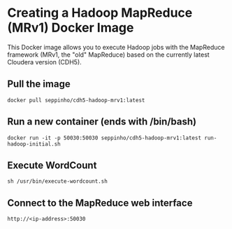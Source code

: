 # Creating a Hadoop MapReduce (MRv1) Docker Image

This Docker image allows you to execute Hadoop jobs with the MapReduce framework (MRv1, the "old" MapReduce) based on the currently latest Cloudera version (CDH5).


## Pull the image

	docker pull seppinho/cdh5-hadoop-mrv1:latest
	


## Run a new container (ends with /bin/bash)

	docker run -it -p 50030:50030 seppinho/cdh5-hadoop-mrv1:latest run-hadoop-initial.sh



## Execute WordCount

	sh /usr/bin/execute-wordcount.sh



## Connect to the MapReduce web interface

    http://<ip-address>:50030
